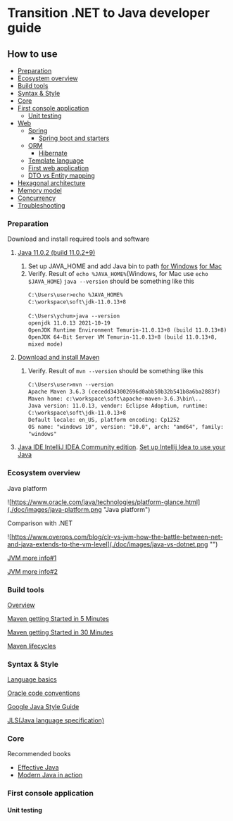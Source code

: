 # Transition .NET to Java developer guide
## How to use
<!-- TOC -->
- [Preparation](#preparation)
- [Ecosystem overview](#ecosystem-overview)
- [Build tools](#build-tool)
- [Syntax & Style](#syntax-style)
- [Core](#core)
- [First console application](#first-app)
  - [Unit testing](#unit-testing)
- [Web](#web)
  - [Spring](#web-spring)
    - [Spring boot and starters](#web-spring-boot)
  - [ORM](#web-orm)
    - [Hibernate](#web-orm-hibernate)
  - [Template language](#web-template-lang)
  - [First web application](#web-first-app)
  - [DTO vs Entity mapping](#web-dto-entity-mapping)
- [Hexagonal architecture](#hexagonal-architecture)
- [Memory model](#memory-model)
- [Concurrency](#concurrency)
- [Troubleshooting](#troubleshooting)
<!-- TOC -->

### Preparation
Download and install required tools and software
   1. [Java 11.0.2 (build 11.0.2+9)](https://jdk.java.net/archive/)
      1. Set up JAVA_HOME and add Java bin to path [for Windows](https://www.ibm.com/docs/en/b2b-integrator/5.2?topic=installation-setting-java-variables-in-windows) [for Mac](https://gist.github.com/fabianogoes/bf7aa20b007d8dda1ed2)
      2. Verify. Result of `echo %JAVA_HOME%`(Windows, for Mac use `echo $JAVA_HOME`) `java --version` should be something like this
         ```
         C:\Users\user>echo %JAVA_HOME%
         C:\workspace\soft\jdk-11.0.13+8
         
         C:\Users\ychum>java --version
         openjdk 11.0.13 2021-10-19
         OpenJDK Runtime Environment Temurin-11.0.13+8 (build 11.0.13+8)
         OpenJDK 64-Bit Server VM Temurin-11.0.13+8 (build 11.0.13+8, mixed mode)
         ```
         
   2. [Download and install Maven](https://maven.apache.org/install.html)
      1. Verify. Result of `mvn --version` should be something like this
         ```
         C:\Users\user>mvn --version
         Apache Maven 3.6.3 (cecedd343002696d0abb50b32b541b8a6ba2883f)
         Maven home: c:\workspace\soft\apache-maven-3.6.3\bin\..
         Java version: 11.0.13, vendor: Eclipse Adoptium, runtime: C:\workspace\soft\jdk-11.0.13+8
         Default locale: en_US, platform encoding: Cp1252
         OS name: "windows 10", version: "10.0", arch: "amd64", family: "windows"
         ```
   3. [Java IDE IntelliJ IDEA Community edition](https://www.jetbrains.com/idea/download). [Set up Intellij Idea to use your Java](https://www.jetbrains.com/help/idea/sdk.html#set-up-jdk)

### Ecosystem overview

Java platform

![https://www.oracle.com/java/technologies/platform-glance.html](./doc/images/java-platform.png "Java platform")

Comparison with .NET

![https://www.overops.com/blog/clr-vs-jvm-how-the-battle-between-net-and-java-extends-to-the-vm-level](./doc/images/java-vs-dotnet.png "")


[JVM more info#1](https://dzone.com/articles/jvm-architecture-explained)

[JVM more info#2](https://docs.oracle.com/javase/specs/jvms/se11/html/jvms-2.html)

### Build tools
[Overview](https://www.jrebel.com/blog/java-build-tools-comparison)

[Maven getting Started in 5 Minutes](https://maven.apache.org/guides/getting-started/maven-in-five-minutes.html)

[Maven getting Started in 30 Minutes](https://maven.apache.org/guides/getting-started/index.html)

[Maven lifecycles](https://maven.apache.org/guides/introduction/introduction-to-the-lifecycle.html)

### Syntax & Style
[Language basics](https://docs.oracle.com/javase/tutorial/java/nutsandbolts/index.html)

[Oracle code conventions](https://www.oracle.com/java/technologies/javase/codeconventions-introduction.html)

[Google Java Style Guide](https://google.github.io/styleguide/javaguide.html)

[JLS(Java language specification)](https://docs.oracle.com/javase/specs/)

### Core
Recommended books
- [Effective Java](https://www.amazon.com/Effective-Java-Joshua-Bloch-dp-0134685997/dp/0134685997/ref=dp_ob_image_bk)
- [Modern Java in action](https://www.manning.com/books/modern-java-in-action)

### First console application

#### Unit testing